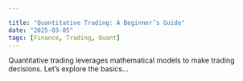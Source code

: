 ```yaml
---

title: "Quantitative Trading: A Beginner’s Guide"
date: "2025-03-05"
tags: [Finance, Trading, Quant]
---
```


Quantitative trading leverages mathematical models to make trading decisions. Let’s explore the basics...
